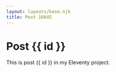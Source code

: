 ```yaml
---
layout: layouts/base.njk
title: Post 10845
---
```


# Post {{ id }}

This is post {{ id }} in my Eleventy project.
